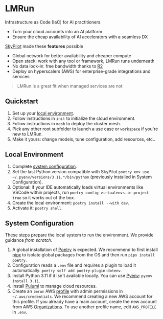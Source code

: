 # LMRun

Infrastructure as Code (IaC) for AI practitioners
- Turn your cloud accounts into an AI platform
- Ensure the cheap availability of AI accelerators with a seamless DX

[SkyPilot](https://github.com/skypilot-org/skypilot) made these **features** possible
- Global network for better availability and cheaper compute
- Open stack: work with any tool or framework, LMRun runs underneath
- No data lock-in: free bandwidth thanks to [R2](https://www.cloudflare.com/developer-platform/products/r2/)
- Deploy on hyperscalers (AWS) for enterprise-grade integrations and services

> LMRun is a great fit when managed services are not

## Quickstart
1. Set up your [local environment](#local-environment).
2. Follow instructions in `init` to initialize the cloud environment.
3. Follow instructions in `mesh` to deploy the cluster mesh.
4. Pick any other root subfolder to launch a use case or `workspace` if you're new to LMRun. 
5. Make it yours: change models, tune configuration, add resources, etc..

## Local Environment
1. Complete [system configuration](#system-configuration).
2. Set the last Python version compatible with SkyPilot `poetry env use ~/.pyenv/versions/3.11.*/bin/python` (previously installed in System Configuration).
3. Optional: if your IDE automatically loads virtual environments like VSCode within projects, run `poetry config virtualenvs.in-project true` so it works out of the box.
4. Create the local environment: `poetry install --with dev`.
5. Activate it: `poetry shell`.

## System Configuration
These steps prepare the local system to run the environment. We provide guidance *from scratch*.
1. A global installation of [Poetry](https://python-poetry.org) is expected. We recommend to first install [pipx](https://pipx.pypa.io/stable/) to isolate global packages from the OS and then run `pipx install poetry`.
2. Configuration reads a `.env` file and requires a plugin to load it automatically: `poetry self add poetry-plugin-dotenv`.
3. Install Python 3.11 if it isn't available locally. You can use [Pyenv](https://github.com/pyenv/pyenv?tab=readme-ov-file#installation): `pyenv install 3.11`.
4. Install [Pulumi](https://www.pulumi.com/docs/install/) to manage cloud resources.
5. Create an `lmrun` AWS [profile](https://docs.aws.amazon.com/cli/v1/userguide/cli-configure-files.html) with admin permissions in `~/.aws/credentials`. We recommend creating a new AWS account for this profile. If you already have a main account, create the new account from AWS [Organizations](https://docs.aws.amazon.com/organizations/latest/userguide/orgs_introduction.html). To use another profile name, edit `AWS_PROFILE` in `.env`.


